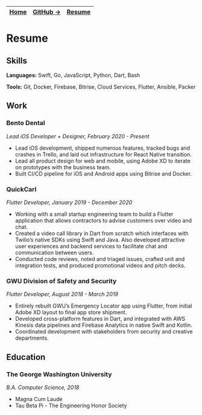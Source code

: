 |[Home](/index.html) |[GitHub →](http://github.com/timtraversy) |[Resume](/resume.html) |
--- | --- | ---

# Resume

## Skills

**Languages:** Swift, Go, JavaScript, Python, Dart, Bash

**Tools:** Git, Docker, Firebase, Bitrise, Cloud Services, Flutter, Ansible, Packer

## Work

### Bento Dental

*Lead iOS Developer + Designer, February 2020 - Present*

- Lead iOS development,  shipped numerous features, tracked bugs and crashes in Trello, and laid out infrastructure for React Native transition.
- Lead all product design for web and mobile, using Adobe XD to iterate on prototypes with the business team.
- Built CI/CD pipeline for iOS and Android apps using Bitrise and Docker.

### QuickCarl

*Flutter Developer, January 2019 - December 2020*

- Working with a small startup engineering team to build a Flutter application that allows contractors to advise customers over video and chat.
- Created a video call library in Dart from scratch which interfaces with Twilio’s native SDKs using Swift and Java. Also developed attractive user experiences and backend services to facilitate chat and communication between users.
- Conducted code reviews, noted and triaged issues, crafted unit and  integration tests, and produced promotional videos and pitch decks.

### GWU Division of Safety and Security

*Flutter Developer, August 2018 - March 2019*

- Entirely rebuilt GWU’s Emergency Locator app using Flutter, from initial Adobe XD layout to final app store shipment.
- Developed cross-platform features in Dart, and integrated with AWS Kinesis data pipelines and Firebase Analytics in native Swift and Kotlin.
- Coordinated development with stakeholders from  security and creative departments.

## Education

### The George Washington University

*B.A. Computer Science, 2018*

- Magna Cum Laude
- Tau Beta Pi - The Engineering Honor Society